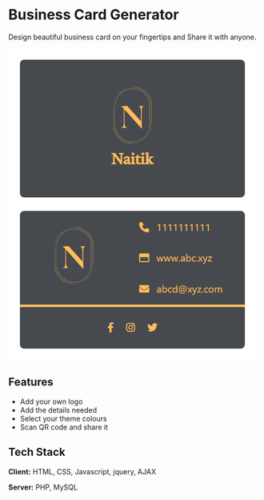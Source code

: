 
# Business Card Generator

Design beautiful business card on your fingertips and Share it with anyone.


![Logo](https://raw.githubusercontent.com/Naitik-Soni/Custom-Business-Card/main/Screenshot%202023-01-26%20181844.png)






## Features

- Add your own logo
- Add the details needed
- Select your theme colours
- Scan QR code and share it


## Tech Stack

**Client:** HTML, CSS, Javascript, jquery, AJAX

**Server:** PHP, MySQL


